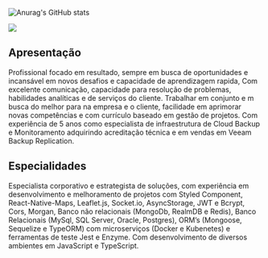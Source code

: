 ![Anurag's GitHub stats](https://github-readme-stats.vercel.app/api?username=engcfraposo&show_icons=true&theme=radical)


<img src="https://github-readme-stats.vercel.app/api/top-langs/?username=engcfraposo&repo=Fun-with-DS-and-Algo&theme=dark"/>


## Apresentação

Profissional focado em resultado, sempre em busca de oportunidades e incansável em novos desafios e capacidade de aprendizagem rapida, Com excelente comunicação, capacidade para resolução de problemas, habilidades analíticas e de serviços do cliente. Trabalhar em conjunto e m busca do melhor para na empresa e o cliente, facilidade em aprimorar novas competências e com currículo baseado em gestão de projetos. Com experiência de 5 anos como especialista de infraestrutura de Cloud Backup e Monitoramento adquirindo acreditação técnica e em vendas em Veeam Backup Replication.

## Especialidades


Especialista corporativo e estrategista de soluções, com experiência em desenvolvimento e melhoramento de projetos com Styled Component, React-Native-Maps, Leaflet.js, Socket.io, AsyncStorage, JWT e Bcrypt, Cors, Morgan, Banco não relacionais (MongoDb, RealmDB e Redis), Banco Relacionais (MySql, SQL Server, Oracle, Postgres), ORM’s (Mongoose, Sequelize e TypeORM) com microserviços (Docker e Kubenetes) e ferramentas de teste Jest e Enzyme. Com desenvolvimento de diversos ambientes em JavaScript e TypeScript.

